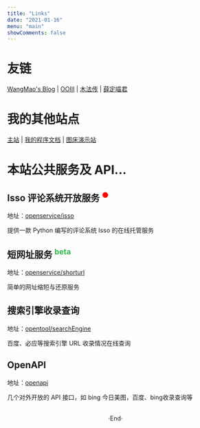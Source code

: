 ```yaml
---
title: "Links"
date: "2021-01-16"
menu: "main"
showComments: false
---
```


# 友链

[WangMao's Blog](https://blog.wangmao.me/) |
[OOIII](https://ooiii.com/) |
[木法传](https://www.mofazhuan.com/) |
[薛定喵君](http://xuedingmiao.com/)

# 我的其他站点

[主站](https://www.saintic.com) |
[我的程序文档](https://docs.saintic.com) |
[图床演示站](http://demo.picbed.pro)

# 本站公共服务及 API...

## Isso 评论系统开放服务 <sup style="color:red" >●</sup>

地址：[openservice/isso](https://open.saintic.com/openservice/isso)

提供一款 Python 编写的评论系统 Isso 的在线托管服务

## 短网址服务 <sup style="color:#39b54a" >beta</sup>

地址：[openservice/shorturl](https://open.saintic.com/openservice/shorturl/)

简单的网址缩短与还原服务

## 搜索引擎收录查询

地址：[opentool/searchEngine](https://open.saintic.com/onlinetool/searchEngineQuery)

百度、必应等搜索引擎 URL 收录情况在线查询

## OpenAPI

地址：[openapi](https://open.saintic.com/openapi)

几个对外开放的 API 接口，如 bing 今日美图，百度、bing收录查询等

<br>

<center>  ·End·  </center>
